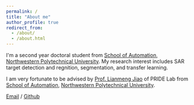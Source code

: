 ```yaml
---
permalink: /
title: "About me"
author_profile: true
redirect_from: 
  - /about/
  - /about.html
---
```


I'm a second year doctoral student from [School of Automation](https://zdhxy.nwpu.edu.cn/), [Northwestern Polytechnical University](https://www.nwpu.edu.cn/). My research interest includes SAR target detection and regnition, segmentation, and transfer learning.

I am very fortunate to be advised by [Prof. Lianmeng Jiao](https://teacher.nwpu.edu.cn/jiaolianmeng.html) of PRIDE Lab from [School of Automation](https://zdhxy.nwpu.edu.cn/), [Northwestern Polytechnical University](https://www.nwpu.edu.cn/).

[Email](xinpengyang@mail.nwpu.edu.cn) / [Github](https://github.com/SAR-Images-Understanding-Yang)

